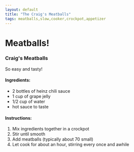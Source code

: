 ```yaml
---
layout: default
title: "The Craig's Meatballs"
tags: meatballs,slow,cooker,crockpot,appetizer
---
```

# Meatballs!

### Craig's Meatballs
So easy and tasty!

#### Ingredients:
- 2 bottles of heinz chili sauce
- 1 cup of grape jelly
- 1/2 cup of water
- hot sauce to taste

#### Instructions:
1. Mix ingredients together in a crockpot
2. Stir until smooth
3. Add meatballs (typically about 70 small)
4. Let cook for about an hour, stirring every once and awhile
